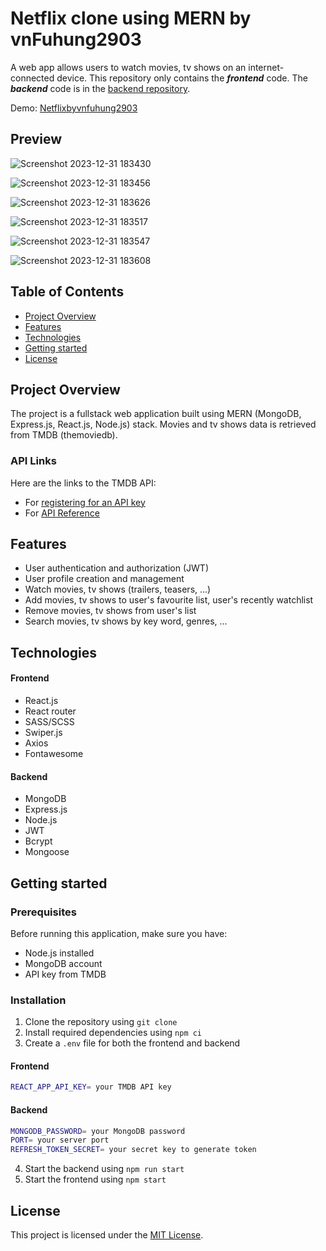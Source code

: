 # Netflix clone using MERN by vnFuhung2903

A web app allows users to watch movies, tv shows on an internet-connected device. This repository only contains the **_frontend_** code.
The **_backend_** code is in the [backend repository](https://github.com/vnFuhung2903/netflix-clone-server).

Demo: [Netflixbyvnfuhung2903](https://netflixbyvnfuhung2903.vercel.app)

## Preview

![Screenshot 2023-12-31 183430](https://github.com/vnFuhung2903/netflix-clone-client/assets/105798742/e57e0605-268e-45fa-8f15-587985c6a33f)

![Screenshot 2023-12-31 183456](https://github.com/vnFuhung2903/netflix-clone-client/assets/105798742/a296531f-31f0-4da2-bf75-b06e786e893b)

![Screenshot 2023-12-31 183626](https://github.com/vnFuhung2903/netflix-clone-client/assets/105798742/758e0a19-e2c3-4d69-99eb-c9938160ee5c)

![Screenshot 2023-12-31 183517](https://github.com/vnFuhung2903/netflix-clone-client/assets/105798742/a818b8ae-a6ee-4d06-b17f-861421b2007b)

![Screenshot 2023-12-31 183547](https://github.com/vnFuhung2903/netflix-clone-client/assets/105798742/5669bc89-955f-45bb-bb8c-6b28d9bce088)

![Screenshot 2023-12-31 183608](https://github.com/vnFuhung2903/netflix-clone-client/assets/105798742/af97ecfe-421b-46cf-84ba-d42dc4bc29c4)

## Table of Contents

- [Project Overview](#project-overview)
- [Features](#features)
- [Technologies](#technologies)
- [Getting started](#getting-started)
- [License](#license)

## Project Overview

The project is a fullstack web application built using MERN (MongoDB, Express.js, React.js, Node.js) stack. Movies and tv shows data is retrieved from TMDB (themoviedb). 

### API Links

Here are the links to the TMDB API:

- For [registering for an API key](https://www.themoviedb.org/settings/api)
- For [API Reference](https://developer.themoviedb.org/reference)

## Features

- User authentication and authorization (JWT)
- User profile creation and management
- Watch movies, tv shows (trailers, teasers, ...)
- Add movies, tv shows to user's favourite list, user's recently watchlist
- Remove movies, tv shows from user's list
- Search movies, tv shows by key word, genres, ...

## Technologies

#### Frontend

- React.js
- React router
- SASS/SCSS
- Swiper.js
- Axios
- Fontawesome

#### Backend

- MongoDB
- Express.js
- Node.js
- JWT
- Bcrypt
- Mongoose

## Getting started

### Prerequisites

Before running this application, make sure you have:

- Node.js installed
- MongoDB account
- API key from TMDB

### Installation

1. Clone the repository using `git clone`
2. Install required dependencies using `npm ci`
3. Create a `.env` file for both the frontend and backend

#### Frontend

```bash
REACT_APP_API_KEY= your TMDB API key
```

#### Backend

```bash
MONGODB_PASSWORD= your MongoDB password
PORT= your server port
REFRESH_TOKEN_SECRET= your secret key to generate token
```

4. Start the backend using `npm run start`
5. Start the frontend using `npm start`

## License

This project is licensed under the [MIT License](LICENSE).
